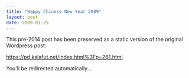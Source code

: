```yaml
---
title: "Happy Chinese New Year 2009"
layout: post
date: 2009-01-25
---
```


This pre-2014 post has been preserved as a static version of the original Wordpress post:

https://pd.kalafut.net/index.html%3Fp=261.html

You'll be redirected automatically...

<head>
  <meta http-equiv="refresh" content="5;url=https://pd.kalafut.net/index.html%3Fp=261.html">
</head>

